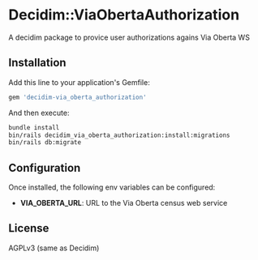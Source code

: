 # Decidim::ViaObertaAuthorization

A decidim package to provice user authorizations agains Via Oberta WS


## Installation

Add this line to your application's Gemfile:

```ruby
gem 'decidim-via_oberta_authorization'
```

And then execute:

```bash
bundle install
bin/rails decidim_via_oberta_authorization:install:migrations
bin/rails db:migrate
```

## Configuration

Once installed, the following env variables can be configured:

- **VIA_OBERTA_URL**: URL to the Via Oberta census web service

## License

AGPLv3 (same as Decidim)
